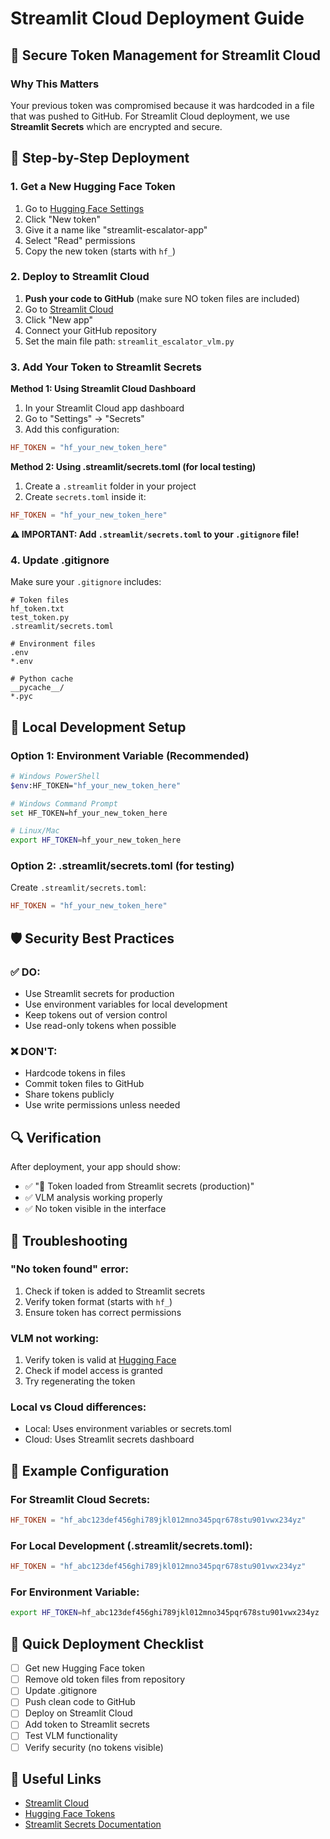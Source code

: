 # Streamlit Cloud Deployment Guide

## 🔐 Secure Token Management for Streamlit Cloud

### Why This Matters
Your previous token was compromised because it was hardcoded in a file that was pushed to GitHub. For Streamlit Cloud deployment, we use **Streamlit Secrets** which are encrypted and secure.

## 🚀 Step-by-Step Deployment

### 1. Get a New Hugging Face Token

1. Go to [Hugging Face Settings](https://huggingface.co/settings/tokens)
2. Click "New token"
3. Give it a name like "streamlit-escalator-app"
4. Select "Read" permissions
5. Copy the new token (starts with `hf_`)

### 2. Deploy to Streamlit Cloud

1. **Push your code to GitHub** (make sure NO token files are included)
2. Go to [Streamlit Cloud](https://share.streamlit.io/)
3. Click "New app"
4. Connect your GitHub repository
5. Set the main file path: `streamlit_escalator_vlm.py`

### 3. Add Your Token to Streamlit Secrets

**Method 1: Using Streamlit Cloud Dashboard**
1. In your Streamlit Cloud app dashboard
2. Go to "Settings" → "Secrets"
3. Add this configuration:

```toml
HF_TOKEN = "hf_your_new_token_here"
```

**Method 2: Using .streamlit/secrets.toml (for local testing)**
1. Create a `.streamlit` folder in your project
2. Create `secrets.toml` inside it:

```toml
HF_TOKEN = "hf_your_new_token_here"
```

**⚠️ IMPORTANT: Add `.streamlit/secrets.toml` to your `.gitignore` file!**

### 4. Update .gitignore

Make sure your `.gitignore` includes:

```gitignore
# Token files
hf_token.txt
test_token.py
.streamlit/secrets.toml

# Environment files
.env
*.env

# Python cache
__pycache__/
*.pyc
```

## 🔧 Local Development Setup

### Option 1: Environment Variable (Recommended)
```bash
# Windows PowerShell
$env:HF_TOKEN="hf_your_new_token_here"

# Windows Command Prompt
set HF_TOKEN=hf_your_new_token_here

# Linux/Mac
export HF_TOKEN=hf_your_new_token_here
```

### Option 2: .streamlit/secrets.toml (for testing)
Create `.streamlit/secrets.toml`:
```toml
HF_TOKEN = "hf_your_new_token_here"
```

## 🛡️ Security Best Practices

### ✅ DO:
- Use Streamlit secrets for production
- Use environment variables for local development
- Keep tokens out of version control
- Use read-only tokens when possible

### ❌ DON'T:
- Hardcode tokens in files
- Commit token files to GitHub
- Share tokens publicly
- Use write permissions unless needed

## 🔍 Verification

After deployment, your app should show:
- ✅ "🔐 Token loaded from Streamlit secrets (production)"
- ✅ VLM analysis working properly
- ✅ No token visible in the interface

## 🚨 Troubleshooting

### "No token found" error:
1. Check if token is added to Streamlit secrets
2. Verify token format (starts with `hf_`)
3. Ensure token has correct permissions

### VLM not working:
1. Verify token is valid at [Hugging Face](https://huggingface.co/settings/tokens)
2. Check if model access is granted
3. Try regenerating the token

### Local vs Cloud differences:
- Local: Uses environment variables or secrets.toml
- Cloud: Uses Streamlit secrets dashboard

## 📝 Example Configuration

### For Streamlit Cloud Secrets:
```toml
HF_TOKEN = "hf_abc123def456ghi789jkl012mno345pqr678stu901vwx234yz"
```

### For Local Development (.streamlit/secrets.toml):
```toml
HF_TOKEN = "hf_abc123def456ghi789jkl012mno345pqr678stu901vwx234yz"
```

### For Environment Variable:
```bash
export HF_TOKEN=hf_abc123def456ghi789jkl012mno345pqr678stu901vwx234yz
```

## 🎯 Quick Deployment Checklist

- [ ] Get new Hugging Face token
- [ ] Remove old token files from repository
- [ ] Update .gitignore
- [ ] Push clean code to GitHub
- [ ] Deploy on Streamlit Cloud
- [ ] Add token to Streamlit secrets
- [ ] Test VLM functionality
- [ ] Verify security (no tokens visible)

## 🔗 Useful Links

- [Streamlit Cloud](https://share.streamlit.io/)
- [Hugging Face Tokens](https://huggingface.co/settings/tokens)
- [Streamlit Secrets Documentation](https://docs.streamlit.io/streamlit-community-cloud/deploy-your-app/secrets-management) 